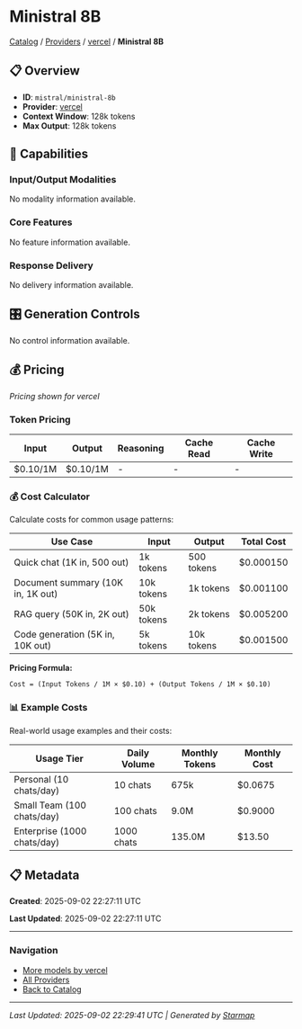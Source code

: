 # Ministral 8B
  
[Catalog](../../../../..) / [Providers](../../../..) / [vercel](../../..) / **Ministral 8B**


## 📋 Overview
  
- **ID**: `mistral/ministral-8b`
- **Provider**: [vercel](../)
- **Context Window**: 128k tokens
- **Max Output**: 128k tokens
  
## 🎯 Capabilities
  
### Input/Output Modalities
  
No modality information available.
  
### Core Features
  
No feature information available.
  
### Response Delivery
  
No delivery information available.
  
## 🎛️ Generation Controls
  
No control information available.
  
## 💰 Pricing
  
*Pricing shown for vercel*
  
  
### Token Pricing
  
| Input | Output | Reasoning | Cache Read | Cache Write |
|---------|---------|---------|---------|---------|
| $0.10/1M | $0.10/1M | - | - | - |

  
### 💰 Cost Calculator
  
Calculate costs for common usage patterns:
  
  
| Use Case | Input | Output | Total Cost |
|---------|---------|---------|---------|
| Quick chat (1K in, 500 out) | 1k tokens | 500 tokens | $0.000150 |
| Document summary (10K in, 1K out) | 10k tokens | 1k tokens | $0.001100 |
| RAG query (50K in, 2K out) | 50k tokens | 2k tokens | $0.005200 |
| Code generation (5K in, 10K out) | 5k tokens | 10k tokens | $0.001500 |

  
**Pricing Formula:**
  
```
Cost = (Input Tokens / 1M × $0.10) + (Output Tokens / 1M × $0.10)
```
  
### 📊 Example Costs
  
Real-world usage examples and their costs:
  
  
| Usage Tier | Daily Volume | Monthly Tokens | Monthly Cost |
|---------|---------|---------|---------|
| Personal (10 chats/day) | 10 chats | 675k | $0.0675 |
| Small Team (100 chats/day) | 100 chats | 9.0M | $0.9000 |
| Enterprise (1000 chats/day) | 1000 chats | 135.0M | $13.50 |

  
## 📋 Metadata
  
**Created**: 2025-09-02 22:27:11 UTC
  
**Last Updated**: 2025-09-02 22:27:11 UTC
  
  
---
  
  
### Navigation

- [More models by vercel](../)
- [All Providers](../../../../../providers)
- [Back to Catalog](../../../../..)


---
_Last Updated: 2025-09-02 22:29:41 UTC | Generated by [Starmap](https://github.com/agentstation/starmap)_
